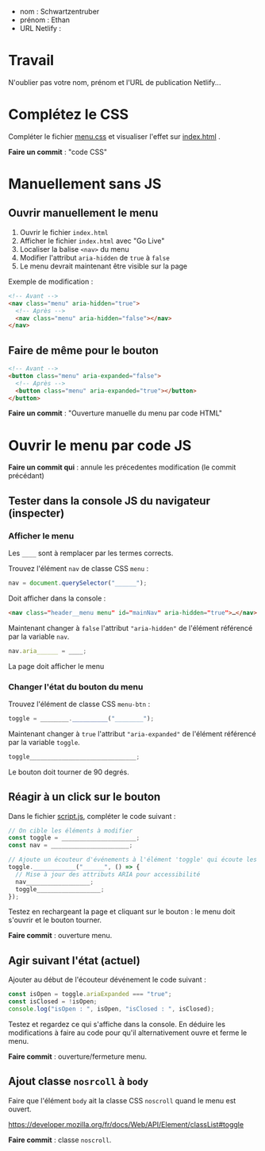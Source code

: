 - nom : Schwartzentruber
- prénom : Ethan
- URL Netlify : 

# Travail

N'oublier pas votre nom, prénom et l'URL de publication Netlify...

# Complétez le CSS

Compléter le fichier [menu.css](/src/css/components/menu.css) et visualiser l'effet sur [index.html](/index.html) .

**Faire un commit** : "code CSS"

# Manuellement sans JS

## Ouvrir manuellement le menu

1. Ouvrir le fichier `index.html`
2. Afficher le fichier `index.html` avec "Go Live"
3. Localiser la balise `<nav>` du menu
4. Modifier l'attribut `aria-hidden` de `true` à `false`
5. Le menu devrait maintenant être visible sur la page

Exemple de modification :

```html
<!-- Avant -->
<nav class="menu" aria-hidden="true">
  <!-- Après -->
  <nav class="menu" aria-hidden="false"></nav>
</nav>
```

## Faire de même pour le bouton

```html
<!-- Avant -->
<button class="menu" aria-expanded="false">
  <!-- Après -->
  <button class="menu" aria-expanded="true"></button>
</button>
```

**Faire un commit** : "Ouverture manuelle du menu par code HTML"

# Ouvrir le menu par code JS

**Faire un commit qui** : annule les précedentes modification (le commit précédant)

## Tester dans la console JS du navigateur (inspecter)

### Afficher le menu

Les `____` sont à remplacer par les termes corrects.

Trouvez l'élément `nav` de classe CSS `menu` :

```js
nav = document.querySelector("______");
```

Doit afficher dans la console :

```html
<nav class=​"header__menu menu" id=​"mainNav" aria-hidden=​"true">​…​</nav>
```

Maintenant changer à `false` l'attribut `"aria-hidden"` de l'élément référencé par la variable `nav`.

```js
nav.aria______ = ____;
```

La page doit afficher le menu

### Changer l'état du bouton du menu

Trouvez l'élément de classe CSS `menu-btn` :

```js
toggle = ________.__________("________");
```

Maintenant changer à `true` l'attribut `"aria-expanded"` de l'élément référencé par la variable `toggle`.

```js
toggle______________________________;
```

Le bouton doit tourner de 90 degrés.

## Réagir à un click sur le bouton

Dans le fichier [script.js](/src/js/script.js), compléter le code suivant :

```js
// On cible les éléments à modifier
const toggle = _____________________;
const nav = ______________________;

// Ajoute un écouteur d'événements à l'élément 'toggle' qui écoute les événements 'click'.
toggle.____________("______", () => {
  // Mise à jour des attributs ARIA pour accessibilité
  nav__________________;
  toggle__________________;
});
```

Testez en rechargeant la page et cliquant sur le bouton : le menu doit s'ouvrir et le bouton tourner.

**Faire commit** : ouverture menu.

## Agir suivant l'état (actuel)

Ajouter au début de l'écouteur dévénement le code suivant :

```js
const isOpen = toggle.ariaExpanded === "true";
const isClosed = !isOpen;
console.log("isOpen : ", isOpen, "isClosed : ", isClosed);
```

Testez et regardez ce qui s'affiche dans la console. En déduire les modifications à faire au code pour qu'il alternativement ouvre et ferme le menu.

**Faire commit** : ouverture/fermeture menu.

## Ajout classe `nosrcoll` à `body`

Faire que l'élément `body` ait la classe CSS `noscroll` quand le menu est ouvert.

https://developer.mozilla.org/fr/docs/Web/API/Element/classList#toggle

**Faire commit** : classe `noscroll`.
